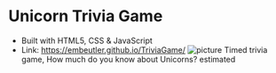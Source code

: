 # Unicorn Trivia Game
- Built with HTML5, CSS & JavaScript
- Link: https://embeutler.github.io/TriviaGame/ 
![picture](img/abc.png)
Timed trivia game, How much do you know about Unicorns? 
estimated 

